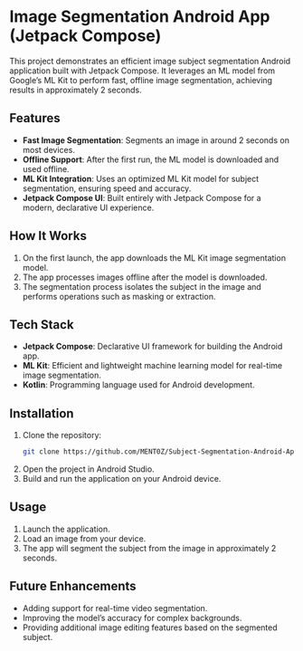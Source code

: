 
# Image Segmentation Android App (Jetpack Compose)

This project demonstrates an efficient image subject segmentation Android application built with Jetpack Compose. It leverages an ML model from Google’s ML Kit to perform fast, offline image segmentation, achieving results in approximately 2 seconds. 

## Features
- **Fast Image Segmentation**: Segments an image in around 2 seconds on most devices.
- **Offline Support**: After the first run, the ML model is downloaded and used offline.
- **ML Kit Integration**: Uses an optimized ML Kit model for subject segmentation, ensuring speed and accuracy.
- **Jetpack Compose UI**: Built entirely with Jetpack Compose for a modern, declarative UI experience.

## How It Works
1. On the first launch, the app downloads the ML Kit image segmentation model.
2. The app processes images offline after the model is downloaded.
3. The segmentation process isolates the subject in the image and performs operations such as masking or extraction.

## Tech Stack
- **Jetpack Compose**: Declarative UI framework for building the Android app.
- **ML Kit**: Efficient and lightweight machine learning model for real-time image segmentation.
- **Kotlin**: Programming language used for Android development.

## Installation
1. Clone the repository:
   ```bash
   git clone https://github.com/MENT0Z/Subject-Segmentation-Android-App
   ```
2. Open the project in Android Studio.
3. Build and run the application on your Android device.

## Usage
1. Launch the application.
2. Load  an image from your device.
3. The app will segment the subject from the image in approximately 2 seconds.

## Future Enhancements
- Adding support for real-time video segmentation.
- Improving the model’s accuracy for complex backgrounds.
- Providing additional image editing features based on the segmented subject.
